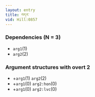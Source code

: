 ```yaml
---
layout: entry
title: བདར་
vid: Hill:0857
---
```

### Dependencies (N = 3)
* `arg1`(1)
* `arg2`(2)
### Argument structures with overt 2
* +`arg1`(1) `arg2`(2)
* +`arg1`(0) `arg2:hon`(0)
* +`arg1`(0) `arg2:lvc`(0)
